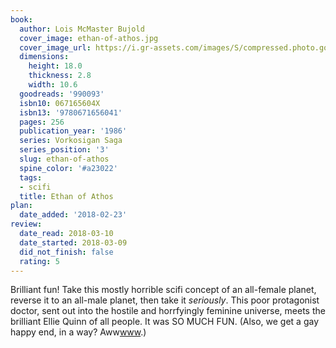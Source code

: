 ```yaml
---
book:
  author: Lois McMaster Bujold
  cover_image: ethan-of-athos.jpg
  cover_image_url: https://i.gr-assets.com/images/S/compressed.photo.goodreads.com/books/1365244555l/990093._SX98_.jpg
  dimensions:
    height: 18.0
    thickness: 2.8
    width: 10.6
  goodreads: '990093'
  isbn10: 067165604X
  isbn13: '9780671656041'
  pages: 256
  publication_year: '1986'
  series: Vorkosigan Saga
  series_position: '3'
  slug: ethan-of-athos
  spine_color: '#a23022'
  tags:
  - scifi
  title: Ethan of Athos
plan:
  date_added: '2018-02-23'
review:
  date_read: 2018-03-10
  date_started: 2018-03-09
  did_not_finish: false
  rating: 5
---
```


Brilliant fun! Take this mostly horrible scifi concept of an all-female planet, reverse it to an all-male planet, then take it *seriously*. This poor protagonist doctor, sent out into the hostile and horrfyingly feminine universe, meets the brilliant Ellie Quinn of all people. It was SO MUCH FUN.
(Also, we get a gay happy end, in a way? Aww<a target="_blank" href="http://www" rel="nofollow">www</a>.)
